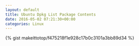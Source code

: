 ```yaml
---
layout: default                                                                                                              
title: Ubuntu Dpkg List Package Contents                                                                                                                       
date: 2016-05-02 07:21:30+00:00                                                                                                                        
categories: Linux                                                                                                                
---                                                                                                                              
```


{% gist makeittotop/f475218f1e928c17b0c3101a3bb89d34 %}                                                                                                           

